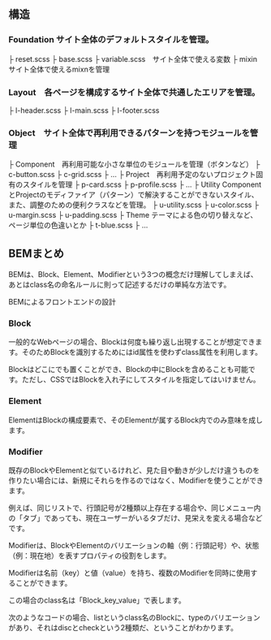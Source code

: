 ## 構造
### Foundation サイト全体のデフォルトスタイルを管理。
├ reset.scss
├ base.scss
├ variable.scss　サイト全体で使える変数
├ mixin　サイト全体で使えるmixnを管理
### Layout　各ページを構成するサイト全体で共通したエリアを管理。
├ l-header.scss
├ l-main.scss
├ l-footer.scss
### Object　サイト全体で再利用できるパターンを持つモジュールを管理
├ Component　再利用可能な小さな単位のモジュールを管理（ボタンなど）
├ c-button.scss
├ c-grid.scss
├ …
├ Project　再利用予定のないプロジェクト固有のスタイルを管理
├ p-card.scss
├ p-profile.scss
├ ...
├ Utility ComponentとProjectのモディファイア（パターン）で解決することができないスタイル、また、調整のための便利クラスなどを管理。
├ u-utility.scss
├ u-color.scss
├ u-margin.scss
├ u-padding.scss
├ Theme テーマによる色の切り替えなど、ページ単位の色違いとか
├ t-blue.scss
├ ...

## BEMまとめ
BEMは、Block、Element、Modifierという3つの概念だけ理解してしまえば、あとはclass名の命名ルールに則って記述するだけの単純な方法です。

BEMによるフロントエンドの設計

### Block

一般的なWebページの場合、Blockは何度も繰り返し出現することが想定できます。そのためBlockを識別するためにはid属性を使わずclass属性を利用します。

Blockはどこにでも置くことができ、Blockの中にBlockを含めることも可能です。ただし、CSSではBlockを入れ子にしてスタイルを指定してはいけません。

### Element
ElementはBlockの構成要素で、そのElementが属するBlock内でのみ意味を成します。

### Modifier
既存のBlockやElementと似ているけれど、見た目や動きが少しだけ違うものを作りたい場合には、新規にそれらを作るのではなく、Modifierを使うことができます。

例えば、同じリストで、行頭記号が2種類以上存在する場合や、同じメニュー内の「タブ」であっても、現在ユーザーがいるタブだけ、見栄えを変える場合などです。

Modifierは、BlockやElementのバリエーションの軸（例：行頭記号）や、状態（例：現在地）を表すプロパティの役割をします。

Modifierは名前（key）と値（value）を持ち、複数のModifierを同時に使用することができます。 

この場合のclass名は「Block_key_value」で表します。

次のようなコードの場合、listというclass名のBlockに、typeのバリエーションがあり、それはdiscとcheckという2種類だ、ということがわかります。
